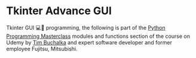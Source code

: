 # Tkinter Advance GUI
Tkinter GUI 💻📱 programming, the following is part of the [Python Programming Masterclass](https://www.udemy.com/course/python-the-complete-python-developer-course/?couponCode=ACCAGE0923) modules and functions section of the course on Udemy by [Tim Buchalka](https://www.timbuchalka.com/) and expert software developer and former employee  Fujitsu, Mitsubishi.
